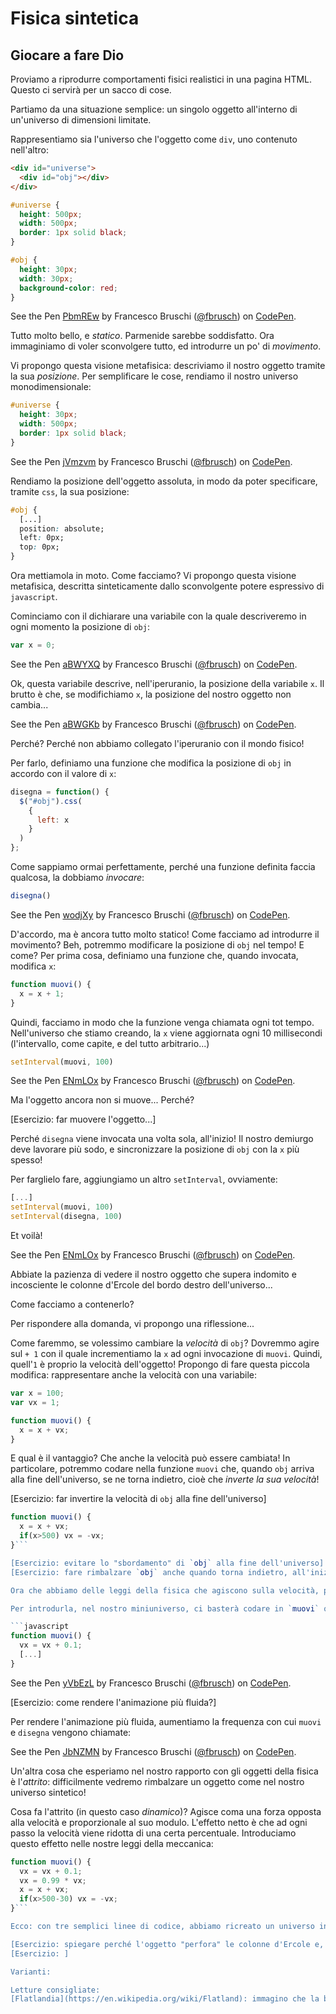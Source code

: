 # Fisica sintetica

## Giocare a fare Dio

Proviamo a riprodurre comportamenti fisici realistici in una pagina HTML. Questo ci servirà per un sacco di cose.

Partiamo da una situazione semplice: un singolo oggetto all'interno di un'universo di dimensioni limitate.

Rappresentiamo sia l'universo che l'oggetto come `div`, uno contenuto nell'altro:

```html
<div id="universe">
  <div id="obj"></div>
</div>
```

```css
#universe {
  height: 500px;
  width: 500px;
  border: 1px solid black;
}

#obj {
  height: 30px;
  width: 30px;
  background-color: red;
}
```

<p data-height="265" data-theme-id="0" data-slug-hash="PbmREw" data-default-tab="result" data-user="fbrusch" data-embed-version="2" data-pen-title="PbmREw" class="codepen">See the Pen <a href="http://codepen.io/fbrusch/pen/PbmREw/">PbmREw</a> by Francesco Bruschi (<a href="http://codepen.io/fbrusch">@fbrusch</a>) on <a href="http://codepen.io">CodePen</a>.</p>
<script async src="https://production-assets.codepen.io/assets/embed/ei.js"></script>

Tutto molto bello, e *statico*. Parmenide sarebbe soddisfatto. Ora immaginiamo di voler sconvolgere tutto, ed introdurre un po' di _movimento_.

Vi propongo questa visione metafisica: descriviamo il nostro oggetto tramite la sua _posizione_. Per semplificare le cose, rendiamo il nostro universo monodimensionale:

```css
#universe {
  height: 30px;
  width: 500px;
  border: 1px solid black;
}
```
<p data-height="265" data-theme-id="0" data-slug-hash="jVmzvm" data-default-tab="css,result" data-user="fbrusch" data-embed-version="2" data-pen-title="jVmzvm" class="codepen">See the Pen <a href="http://codepen.io/fbrusch/pen/jVmzvm/">jVmzvm</a> by Francesco Bruschi (<a href="http://codepen.io/fbrusch">@fbrusch</a>) on <a href="http://codepen.io">CodePen</a>.</p>
<script async src="https://production-assets.codepen.io/assets/embed/ei.js"></script>

Rendiamo la posizione dell'oggetto assoluta, in modo da poter specificare, tramite `css`, la sua posizione:

```css
#obj {
  [...]
  position: absolute;
  left: 0px;
  top: 0px;
}
```

Ora mettiamola in moto. Come facciamo? Vi propongo questa visione metafisica, descritta sinteticamente dallo sconvolgente potere espressivo di `javascript`.

Cominciamo con il dichiarare una variabile con la quale descriveremo in ogni momento la posizione di `obj`:

```javascript
var x = 0;
```
<p data-height="265" data-theme-id="0" data-slug-hash="aBWYXQ" data-default-tab="css,result" data-user="fbrusch" data-embed-version="2" data-pen-title="aBWYXQ" class="codepen">See the Pen <a href="http://codepen.io/fbrusch/pen/aBWYXQ/">aBWYXQ</a> by Francesco Bruschi (<a href="http://codepen.io/fbrusch">@fbrusch</a>) on <a href="http://codepen.io">CodePen</a>.</p>
<script async src="https://production-assets.codepen.io/assets/embed/ei.js"></script>

Ok, questa variabile descrive, nell'iperuranio, la posizione della variabile `x`. Il brutto è che, se modifichiamo `x`, la posizione del nostro oggetto non cambia...

<p data-height="265" data-theme-id="0" data-slug-hash="aBWGKb" data-default-tab="css,result" data-user="fbrusch" data-embed-version="2" data-pen-title="aBWGKb" class="codepen">See the Pen <a href="http://codepen.io/fbrusch/pen/aBWGKb/">aBWGKb</a> by Francesco Bruschi (<a href="http://codepen.io/fbrusch">@fbrusch</a>) on <a href="http://codepen.io">CodePen</a>.</p>
<script async src="https://production-assets.codepen.io/assets/embed/ei.js"></script>


Perché? Perché non abbiamo collegato l'iperuranio con il mondo fisico!

Per farlo, definiamo una funzione che modifica la posizione di `obj` in accordo con il valore di `x`:

```javascript
disegna = function() {
  $("#obj").css(
    {
      left: x
    }
  )
};
```

Come sappiamo ormai perfettamente, perché una funzione definita faccia qualcosa, la dobbiamo _invocare_:

```javascript
disegna()
```

<p data-height="265" data-theme-id="0" data-slug-hash="wodjXy" data-default-tab="css,result" data-user="fbrusch" data-embed-version="2" data-pen-title="wodjXy" class="codepen">See the Pen <a href="http://codepen.io/fbrusch/pen/wodjXy/">wodjXy</a> by Francesco Bruschi (<a href="http://codepen.io/fbrusch">@fbrusch</a>) on <a href="http://codepen.io">CodePen</a>.</p>
<script async src="https://production-assets.codepen.io/assets/embed/ei.js"></script>

D'accordo, ma è ancora tutto molto statico!
Come facciamo ad introdurre il movimento? Beh, potremmo modificare la posizione di `obj` nel tempo! E come?
Per prima cosa, definiamo una funzione che, quando invocata, modifica `x`:

```javascript
function muovi() {
  x = x + 1;
}
```
Quindi, facciamo in modo che la funzione venga chiamata ogni tot tempo. Nell'universo che stiamo creando, la `x` viene aggiornata ogni 10 millisecondi (l'intervallo, come capite, e del tutto arbitrario...)

```javascript
setInterval(muovi, 100)
```

<p data-height="265" data-theme-id="0" data-slug-hash="ENmLOx" data-default-tab="css,result" data-user="fbrusch" data-embed-version="2" data-pen-title="ENmLOx" class="codepen">See the Pen <a href="http://codepen.io/fbrusch/pen/ENmLOx/">ENmLOx</a> by Francesco Bruschi (<a href="http://codepen.io/fbrusch">@fbrusch</a>) on <a href="http://codepen.io">CodePen</a>.</p>
<script async src="https://production-assets.codepen.io/assets/embed/ei.js"></script>

Ma l'oggetto ancora non si muove...
Perché?

[Esercizio: far muovere l'oggetto...]

Perché `disegna` viene invocata una volta sola, all'inizio! Il nostro demiurgo deve lavorare più sodo, e sincronizzare la posizione di `obj` con la `x` più spesso!

Per farglielo fare, aggiungiamo un altro `setInterval`, ovviamente:

```javascript
[...]
setInterval(muovi, 100)
setInterval(disegna, 100)
```
Et voilà!

<p data-height="265" data-theme-id="0" data-slug-hash="ENmLOx" data-default-tab="css,result" data-user="fbrusch" data-embed-version="2" data-pen-title="ENmLOx" class="codepen">See the Pen <a href="http://codepen.io/fbrusch/pen/ENmLOx/">ENmLOx</a> by Francesco Bruschi (<a href="http://codepen.io/fbrusch">@fbrusch</a>) on <a href="http://codepen.io">CodePen</a>.</p>
<script async src="https://production-assets.codepen.io/assets/embed/ei.js"></script>

Abbiate la pazienza di vedere il nostro oggetto che supera indomito e incosciente le colonne d'Ercole del bordo destro dell'universo...

Come facciamo a contenerlo?

Per rispondere alla domanda, vi propongo una riflessione...

Come faremmo, se volessimo cambiare la _velocità_ di `obj`? Dovremmo agire sul `+ 1` con il quale incrementiamo la `x` ad ogni invocazione di `muovi`. Quindi, quell'`1` è proprio la velocità dell'oggetto!
Propongo di fare questa piccola modifica: rappresentare anche la velocità con una variabile:

```javascript
var x = 100;
var vx = 1;

function muovi() {
  x = x + vx;
}
```

E qual è il vantaggio? Che anche la velocità può essere cambiata!
In particolare, potremmo codare nella funzione `muovi` che, quando `obj` arriva alla fine dell'universo, se ne torna indietro, cioè che _inverte la sua velocità_!

[Esercizio: far invertire la velocità di `obj` alla fine dell'universo]

```javascript
function muovi() {
  x = x + vx;
  if(x>500) vx = -vx;
}```

[Esercizio: evitare lo "sbordamento" di `obj` alla fine dell'universo]
[Esercizio: fare rimbalzare `obj` anche quando torna indietro, all'inizio dell'universo]

Ora che abbiamo delle leggi della fisica che agiscono sulla velocità, possiamo osare qualcosa di leggermente più complicato. Tipo: introdurre la gravità! La gravità è una forza che, per come la sperimentiamo in condizioni ordinarie, fa una cosa semplice: accellera un corpo in modo costante, cioè: aumenta la velocità nel tempo in modo costante.

Per introdurla, nel nostro miniuniverso, ci basterà codare in `muovi` questo semplice fatto:

```javascript
function muovi() {
  vx = vx + 0.1;
  [...]
}
```

<p data-height="265" data-theme-id="0" data-slug-hash="yVbEzL" data-default-tab="js,result" data-user="fbrusch" data-embed-version="2" data-pen-title="yVbEzL" class="codepen">See the Pen <a href="http://codepen.io/fbrusch/pen/yVbEzL/">yVbEzL</a> by Francesco Bruschi (<a href="http://codepen.io/fbrusch">@fbrusch</a>) on <a href="http://codepen.io">CodePen</a>.</p>
<script async src="https://production-assets.codepen.io/assets/embed/ei.js"></script>

[Esercizio: come rendere l'animazione più fluida?]

Per rendere l'animazione più fluida, aumentiamo la frequenza con cui `muovi` e `disegna` vengono chiamate:

<p data-height="265" data-theme-id="0" data-slug-hash="JbNZMN" data-default-tab="js,result" data-user="fbrusch" data-embed-version="2" data-pen-title="JbNZMN" class="codepen">See the Pen <a href="http://codepen.io/fbrusch/pen/JbNZMN/">JbNZMN</a> by Francesco Bruschi (<a href="http://codepen.io/fbrusch">@fbrusch</a>) on <a href="http://codepen.io">CodePen</a>.</p>
<script async src="https://production-assets.codepen.io/assets/embed/ei.js"></script>

Un'altra cosa che esperiamo nel nostro rapporto con gli oggetti della fisica è l'_attrito_: difficilmente vedremo rimbalzare un oggetto come nel nostro universo sintetico!

Cosa fa l'attrito (in questo caso _dinamico_)? Agisce coma una forza opposta alla velocità e proporzionale al suo modulo. L'effetto netto è che ad ogni passo la velocità viene ridotta di una certa percentuale.
Introduciamo questo effetto nelle nostre leggi della meccanica:

```javascript
function muovi() {
  vx = vx + 0.1;
  vx = 0.99 * vx;
  x = x + vx;
  if(x>500-30) vx = -vx;
}```

Ecco: con tre semplici linee di codice, abbiamo ricreato un universo in miniatura!

[Esercizio: spiegare perché l'oggetto "perfora" le colonne d'Ercole e, seppur tremolante, si avventura oltre i confini dell'universo]
[Esercizio: ]

Varianti:

Letture consigliate:
[Flatlandia](https://en.wikipedia.org/wiki/Flatland): immagino che la botta immaginativa multidimensionale sia un'esperienza obbligatoria, per un designer: Flatlandia intreccia satira sociale e trascendenza spaziale in un ordito inestricabile e psichedelico.

